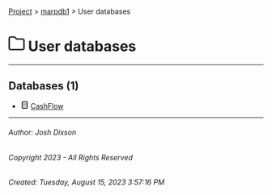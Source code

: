 #### 

[Project](../../index.md) > [marpdb1](../index.md) > User databases

# ![User](../../Images/folder32.png) User databases

---

## <a name="#databases"></a>Databases (1)

* ![Database](../../Images/Database.png) [CashFlow](CashFlow/index.md)


---

###### Author:  Josh Dixson

###### Copyright 2023 - All Rights Reserved

###### Created: Tuesday, August 15, 2023 3:57:16 PM

